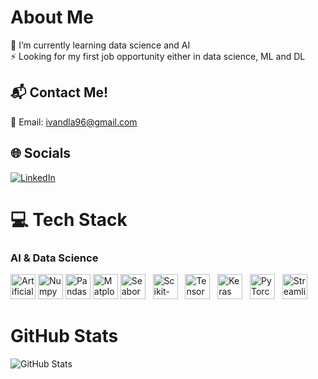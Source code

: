 #  About Me
🌱 I’m currently learning data science and AI <br>
⚡ Looking for my first job opportunity either in data science, ML and DL

## 📬 Contact Me!
📧 Email: [ivandla96@gmail.com](mailto:ivandla96@gmail.com) <br>

## 🌐 Socials
[![LinkedIn](https://img.shields.io/badge/LinkedIn-%230077B5.svg?logo=linkedin&logoColor=white)](http://linkedin.com/in/ivan-diaz-lópez-75a515357) 

# 💻 Tech Stack

### **AI & Data Science**
<p align="left">
  <img src="https://img.shields.io/badge/Artificial%20Intelligence-FF4500?style=for-the-badge&logo=openai&logoColor=white" height="40" title="Artificial Intelligence"/>
  <img src="https://img.shields.io/badge/Numpy-013243?style=for-the-badge&logo=numpy&logoColor=white" height="40" title="Numpy"/>
  <img src="https://img.shields.io/badge/Pandas-150458?style=for-the-badge&logo=pandas&logoColor=white" height="40" title="Pandas"/>
  <img src="https://img.shields.io/badge/Matplotlib-11557C?style=for-the-badge&logo=matplotlib&logoColor=white" height="40" title="Matplotlib"/>
  <img src="https://img.shields.io/badge/Seaborn-3B7D76?style=for-the-badge&logo=seaborn&logoColor=white" height="40" title="Seaborn"/>
    <img src="https://img.shields.io/badge/Scikit--learn-F7931E?style=for-the-badge&logo=scikit-learn&logoColor=white" height="40" title="Scikit-learn"/>
  <img src="https://img.shields.io/badge/TensorFlow-FF6F00?style=for-the-badge&logo=tensorflow&logoColor=white" height="40" title="TensorFlow"/>
  <img src="https://img.shields.io/badge/Keras-D00000?style=for-the-badge&logo=keras&logoColor=white" height="40" title="Keras"/>
  <img src="https://img.shields.io/badge/PyTorch-EE4C2C?style=for-the-badge&logo=pytorch&logoColor=white" height="40" title="PyTorch"/>
  <img src="https://img.shields.io/badge/Streamlit-FF4B4B?style=for-the-badge&logo=streamlit&logoColor=white" height="40" title="Streamlit"/>
</p>

# GitHub Stats

![GitHub Stats](https://github-readme-stats.vercel.app/api?username=ivandla96&theme=dark&hide_border=true&include_all_commits=true&count_private=true)
<br/>


